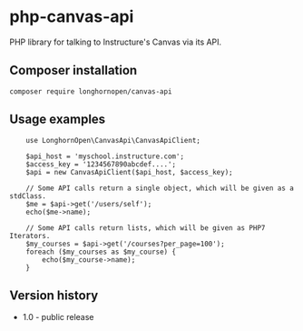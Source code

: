 # php-canvas-api
PHP library for talking to Instructure's Canvas via its API.

## Composer installation

`composer require longhornopen/canvas-api`

## Usage examples

        use LonghornOpen\CanvasApi\CanvasApiClient;
        
        $api_host = 'myschool.instructure.com';
        $access_key = '1234567890abcdef....';
        $api = new CanvasApiClient($api_host, $access_key);
        
        // Some API calls return a single object, which will be given as a stdClass.
        $me = $api->get('/users/self');
        echo($me->name);
        
        // Some API calls return lists, which will be given as PHP7 Iterators.
        $my_courses = $api->get('/courses?per_page=100');
        foreach ($my_courses as $my_course) {
            echo($my_course->name);
        }

## Version history
* 1.0 - public release

